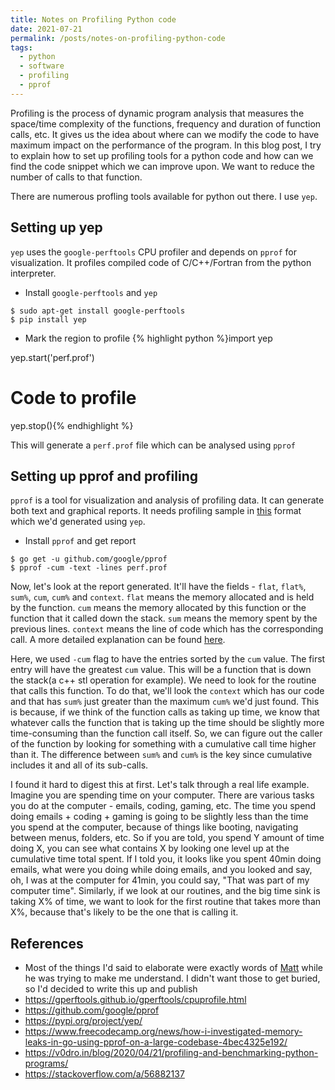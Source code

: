 ```yaml
---
title: Notes on Profiling Python code
date: 2021-07-21
permalink: /posts/notes-on-profiling-python-code
tags:
  - python
  - software
  - profiling
  - pprof
---
```


Profiling is the process of dynamic program analysis that measures the space/time complexity of the functions, frequency and duration of function calls, etc. It gives us the idea about where can we modify the code to have maximum impact on the performance of the program. In this blog post, I try to explain how to set up profiling tools for a python code and how can we find the code snippet which we can improve upon. We want to reduce the number of calls to that function.

There are numerous profling tools available for python out there. I use `yep`.

## Setting up yep
`yep` uses the `google-perftools` CPU profiler and depends on `pprof` for visualization. It profiles compiled code of C/C++/Fortran from the python interpreter.

* Install `google-perftools` and `yep`

```
$ sudo apt-get install google-perftools
$ pip install yep
```

* Mark the region to profile
{% highlight python %}import yep

yep.start('perf.prof')
# Code to profile
yep.stop(){% endhighlight %}

This will generate a `perf.prof` file which can be analysed using `pprof`

## Setting up pprof and profiling
`pprof` is a tool for visualization and analysis of profiling data. It can generate both text and graphical reports. It needs profiling sample in [this](https://github.com/google/pprof/blob/master/proto/profile.proto) format which we'd generated using `yep`.

* Install `pprof` and get report
```
$ go get -u github.com/google/pprof
$ pprof -cum -text -lines perf.prof
```

Now, let's look at the report generated. It'll have the fields - `flat`, `flat%`, `sum%`, `cum`, `cum%` and `context`. `flat` means the memory allocated and is held by the function. `cum` means the memory allocated by this function or the function that it called down the stack. `sum` means the memory spent by the previous lines. `context` means the line of code which has the corresponding call. A more detailed explanation can be found [here](https://stackoverflow.com/a/56882137).

Here, we used `-cum` flag to have the entries sorted by the `cum` value. The first entry will have the greatest `cum` value. This will be a function that is down the stack(a c++ stl operation for example). We need to look for the routine that calls this function. To do that, we'll look the `context` which has our code and that has `sum%` just greater than the maximum `cum%` we'd just found. This is because, if we think of the function calls as taking up time, we know that whatever calls the function that is taking up the time should be slightly more time-consuming than the function call itself. So, we can figure out the caller of the function by looking for something with a cumulative call time higher than it. The difference between `sum%` and `cum%` is the key since cumulative includes it and all of its sub-calls.

I found it hard to digest this at first. Let's talk through a real life example. Imagine you are spending time on your computer. There are various tasks you do at the computer - emails, coding, gaming, etc. The time you spend doing emails + coding + gaming is going to be slightly less than the time you spend at the computer, because of things like booting, navigating between menus, folders, etc. So if you are told, you spend Y amount of time doing X, you can see what contains X by looking one level up at the cumulative time total spent. If I told you, it looks like you spent 40min doing emails, what were you doing while doing emails, and you looked and say, oh, I was at the computer for 41min, you could say, "That was part of my computer time". Similarly, if we look at our routines, and the big time sink is taking X% of time, we want to look for the first routine that takes more than X%, because that's likely to be the one that is calling it.

## References
* Most of the things I'd said to elaborate were exactly words of [Matt](https://matthewturk.github.io/) while he was trying to make me understand. I didn't want those to get buried, so I'd decided to write this up and publish
* https://gperftools.github.io/gperftools/cpuprofile.html
* https://github.com/google/pprof
* https://pypi.org/project/yep/
* https://www.freecodecamp.org/news/how-i-investigated-memory-leaks-in-go-using-pprof-on-a-large-codebase-4bec4325e192/
* https://v0dro.in/blog/2020/04/21/profiling-and-benchmarking-python-programs/
* https://stackoverflow.com/a/56882137
